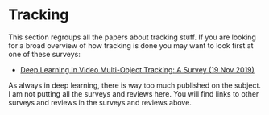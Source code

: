# Tracking

This section regroups all the papers about tracking stuff. If you are looking for a broad overview of how tracking is done you may want to look first at one of these surveys:

- [Deep Learning in Video Multi-Object Tracking: A Survey (19 Nov 2019)](https://arxiv.org/abs/1907.12740)

As always in deep learning, there is way too much published on the subject. I am not putting all the surveys and reviews here. You will find links to other surveys and reviews in the surveys and reviews above.
